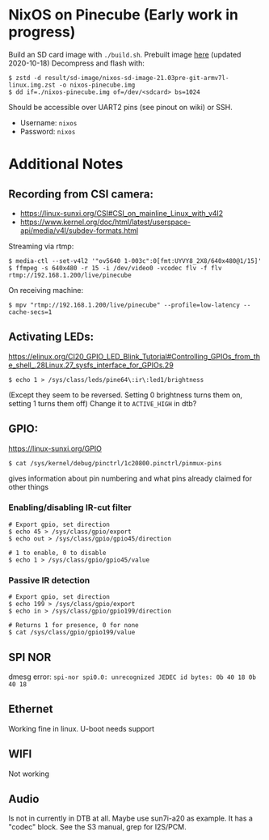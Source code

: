 # NixOS on Pinecube (Early work in progress)

Build an SD card image with `./build.sh`.
Prebuilt image [here](https://drive.google.com/file/d/11mBzfGHeLLP26nse0ntxUWxuBqUYKiIK/view?usp=sharing) (updated 2020-10-18)
Decompress and flash with:
```shell
$ zstd -d result/sd-image/nixos-sd-image-21.03pre-git-armv7l-linux.img.zst -o nixos-pinecube.img
$ dd if=./nixos-pinecube.img of=/dev/<sdcard> bs=1024
```

Should be accessible over UART2 pins (see pinout on wiki) or SSH.
- Username: `nixos`
- Password: `nixos`

# Additional Notes

## Recording from CSI camera:
 - https://linux-sunxi.org/CSI#CSI_on_mainline_Linux_with_v4l2
 - https://www.kernel.org/doc/html/latest/userspace-api/media/v4l/subdev-formats.html

Streaming via rtmp:
```shell
$ media-ctl --set-v4l2 '"ov5640 1-003c":0[fmt:UYVY8_2X8/640x480@1/15]'
$ ffmpeg -s 640x480 -r 15 -i /dev/video0 -vcodec flv -f flv rtmp://192.168.1.200/live/pinecube
```

On receiving machine:
```shell
$ mpv "rtmp://192.168.1.200/live/pinecube" --profile=low-latency --cache-secs=1
```

## Activating LEDs:
https://elinux.org/CI20_GPIO_LED_Blink_Tutorial#Controlling_GPIOs_from_the_shell_.28Linux.27_sysfs_interface_for_GPIOs.29
```shell
$ echo 1 > /sys/class/leds/pine64\:ir\:led1/brightness
```
(Except they seem to be reversed. Setting 0 brightness turns them on, setting 1 turns them off)
Change it to `ACTIVE_HIGH` in dtb?

## GPIO:
https://linux-sunxi.org/GPIO
```shell
$ cat /sys/kernel/debug/pinctrl/1c20800.pinctrl/pinmux-pins
```
gives information about pin numbering and what pins already claimed for other things

### Enabling/disabling IR-cut filter
```shell
# Export gpio, set direction
$ echo 45 > /sys/class/gpio/export
$ echo out > /sys/class/gpio/gpio45/direction

# 1 to enable, 0 to disable
$ echo 1 > /sys/class/gpio/gpio45/value
```

### Passive IR detection
```shell
# Export gpio, set direction
$ echo 199 > /sys/class/gpio/export
$ echo in > /sys/class/gpio/gpio199/direction

# Returns 1 for presence, 0 for none
$ cat /sys/class/gpio/gpio199/value
```

## SPI NOR
dmesg error: `spi-nor spi0.0: unrecognized JEDEC id bytes: 0b 40 18 0b 40 18`

## Ethernet
Working fine in linux. U-boot needs support

## WIFI
Not working

## Audio
Is not in currently in DTB at all.
Maybe use sun7i-a20 as example. It has a "codec" block.
See the S3 manual, grep for I2S/PCM.
